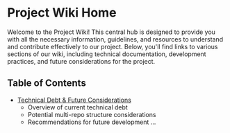 # Project Wiki Home

Welcome to the Project Wiki! This central hub is designed to provide you with all the necessary information, guidelines, and resources to understand and contribute effectively to our project. Below, you'll find links to various sections of our wiki, including technical documentation, development practices, and future considerations for the project.

## Table of Contents

- [Technical Debt & Future Considerations](./Technical-Debt-&-Future-Considerations.md)
  - Overview of current technical debt
  - Potential multi-repo structure considerations
  - Recommendations for future development
...
